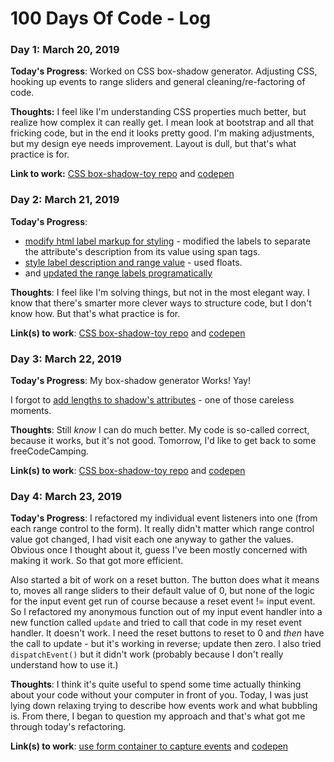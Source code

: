# 100 Days Of Code - Log

### Day 1: March 20, 2019

**Today's Progress**: Worked on CSS box-shadow generator. Adjusting CSS, hooking up events to range sliders and general cleaning/re-factoring of code.

**Thoughts:** I feel like I'm understanding CSS properties much better, but realize how complex it can really get. I mean look at bootstrap and all that fricking code, but in the end it looks pretty good. I'm making adjustments, but my design eye needs improvement. Layout is dull, but that's what practice is for.

**Link to work:** [CSS box-shadow-toy repo](https://github.com/alexmaday/box-shadow-toy) and [codepen](https://codepen.io/alexmaday/pen/qvpgQz)

### Day 2: March 21, 2019

**Today's Progress**:
* [modify html label markup for styling](https://github.com/alexmaday/box-shadow-toy/commit/d688af3d65650f5bc74a3b0128e7e36967a8d5fd) - modified the labels to separate the attribute's description from its value using span tags.
* [style label description and range value](https://github.com/alexmaday/box-shadow-toy/commit/d688af3d65650f5bc74a3b0128e7e36967a8d5fd) - used floats.
* and [updated the range labels programatically](https://github.com/alexmaday/box-shadow-toy/commit/d9868463564c5c0a1fd5dc4362ddc7cced6fcf08)

**Thoughts**: I feel like I'm solving things, but not in the most elegant way. I know that there's smarter more clever ways to structure code, but I don't know how. But that's what practice is for.

**Link(s) to work**: [CSS box-shadow-toy repo](https://github.com/alexmaday/box-shadow-toy) and [codepen](https://codepen.io/alexmaday/pen/qvpgQz)

### Day 3: March 22, 2019

**Today's Progress**:
My box-shadow generator Works! Yay!

I forgot to [add lengths to shadow's attributes](https://github.com/alexmaday/box-shadow-toy/commit/46edbc3f36c76e0081a0fbd11429dccbe609a128) - one of those careless moments.

**Thoughts**: Still *know* I can do much better. My code is so-called correct, because it works, but it's not good. Tomorrow, I'd like to get back to some freeCodeCamping.

**Link(s) to work**: [CSS box-shadow-toy repo](https://github.com/alexmaday/box-shadow-toy) and [codepen](https://codepen.io/alexmaday/pen/qvpgQz)

### Day 4: March 23, 2019

**Today's Progress**:
I refactored my individual event listeners into one (from each range control to the form). It really didn't matter which range control value got changed, I had visit each one anyway to gather the values. Obvious once I thought about it, guess I've been mostly concerned with making it work. So that got more efficient. 

Also started a bit of work on a reset button. The button does what it means to, moves all range sliders to their default value of 0, but none of the logic for the input event get run of course because a reset event != input event. So I refactored my anonymous function out of my input event handler into a new function called `update` and tried to call that code in my reset event handler. It doesn't work. I need the reset buttons to reset to 0 and *then* have the call to update - but it's working in reverse; update then zero. I also tried `dispatchEvent()` but it didn't work (probably because I don't really understand how to use it.)

**Thoughts**: I think it's quite useful to spend some time actually thinking about your code without your computer in front of you. Today, I was just lying down relaxing trying to describe how events work and what bubbling is. From there, I began to question my approach and that's what got me through today's refactoring.

**Link(s) to work**: 
[use form container to capture events](https://github.com/alexmaday/box-shadow-toy/commit/f25ce7668438a5e260e492abb6ca47baee5e1245) and [codepen](https://codepen.io/alexmaday/pen/qvpgQz)
